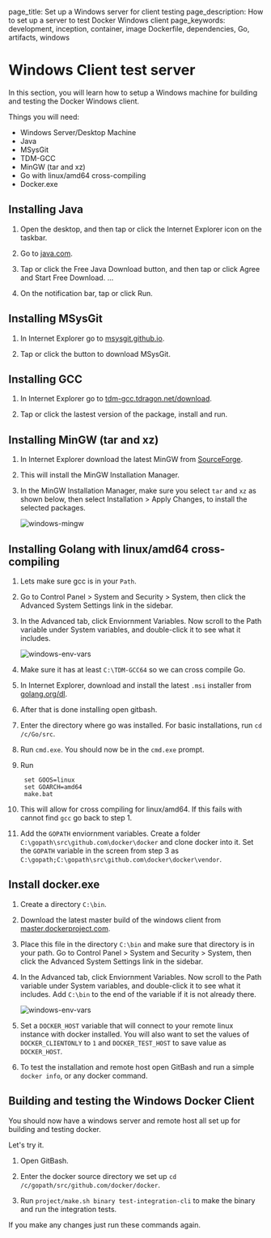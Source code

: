 page_title: Set up a Windows server for client testing
page_description: How to set up a server to test Docker Windows client
page_keywords: development, inception, container, image Dockerfile, dependencies, Go, artifacts, windows


# Windows Client test server

In this section, you will learn how to setup a Windows machine for building and
testing the Docker Windows client.

Things you will need:

- Windows Server/Desktop Machine
- Java
- MSysGit
- TDM-GCC
- MinGW (tar and xz)
- Go with linux/amd64 cross-compiling
- Docker.exe

## Installing Java

1. Open the desktop, and then tap or click the Internet Explorer icon on the
taskbar.

2. Go to [java.com](http://java.com).

3. Tap or click the Free Java Download button, and then tap or click Agree and
Start Free Download. ...

4. On the notification bar, tap or click Run.


## Installing MSysGit

1. In Internet Explorer go to [msysgit.github.io](https://msysgit.github.io/).

2. Tap or click the button to download MSysGit.

## Installing GCC

1. In Internet Explorer go to
   [tdm-gcc.tdragon.net/download](http://tdm-gcc.tdragon.net/download).

2. Tap or click the lastest version of the package, install and run.

## Installing MinGW (tar and xz)

1. In Internet Explorer download the latest MinGW from
   [SourceForge](http://sourceforge.net/projects/mingw/).

2. This will install the MinGW Installation Manager.

3. In the MinGW Installation Manager, make sure you select `tar` and `xz` as
   shown below, then select Installation > Apply Changes, to install the
   selected packages.
    
    ![windows-mingw](/project/images/windows-mingw.png)

## Installing Golang with linux/amd64 cross-compiling

1. Lets make sure gcc is in your `Path`.

2. Go to Control Panel > System and Security > System, then click the Advanced
   System Settings link in the sidebar.

3. In the Advanced tab, click Enviornment Variables. Now scroll to the Path
   variable under System variables, and double-click it to see what it
   includes.

    ![windows-env-vars](/project/images/windows-env-vars.png)

4. Make sure it has at least `C:\TDM-GCC64` so we can cross compile Go.

5. In Internet Explorer, download and install the latest `.msi` installer from
   [golang.org/dl](http://golang.org/dl/).

6. After that is done installing open gitbash.

7. Enter the directory where go was installed. For basic installations, run `cd
   /c/Go/src`.

8. Run `cmd.exe`. You should now be in the `cmd.exe` prompt.

9. Run 
        
        set GOOS=linux
        set GOARCH=amd64
        make.bat

10. This will allow for cross compiling for linux/amd64. If this fails with
    cannot find `gcc` go back to step 1.

11. Add the `GOPATH` enviornment variables. Create a folder
    `C:\gopath\src\github.com\docker\docker` and clone docker into it. Set the
    `GOPATH` variable in the screen from step 3 as
    `C:\gopath;C:\gopath\src\github.com\docker\docker\vendor`.

## Install docker.exe

1. Create a directory `C:\bin`.

2. Download the latest master build of the windows client from
   [master.dockerproject.com](https://master.dockerproject.com).

3. Place this file in the directory `C:\bin` and make sure that directory is in
   your path. Go to Control Panel > System and Security > System, then click the Advanced
   System Settings link in the sidebar.

4. In the Advanced tab, click Enviornment Variables. Now scroll to the Path
   variable under System variables, and double-click it to see what it
   includes. Add `C:\bin` to the end of the variable if it is not already
   there.

    ![windows-env-vars](/project/images/windows-env-vars.png)

5. Set a `DOCKER_HOST` variable that will connect to your remote linux instance
   with docker installed. You will also want to set the values of
   `DOCKER_CLIENTONLY` to `1` and `DOCKER_TEST_HOST` to save value as
   `DOCKER_HOST`.

6. To test the installation and remote host open GitBash and run a simple
   `docker info`, or any docker command.


## Building and testing the Windows Docker Client
You should now have a windows server and remote host all set up for building and testing docker. 

Let's try it.

1. Open GitBash.

2. Enter the docker source directory we set up `cd
   /c/gopath/src/github.com/docker/docker`.

3. Run `project/make.sh binary test-integration-cli` to make the binary and run
   the integration tests.

If you make any changes just run these commands again.
